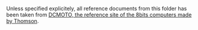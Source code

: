 Unless specified explicitely, all reference documents from this folder has been taken from [DCMOTO, the reference site of the 8bits computers made by Thomson](http://dcmoto.free.fr/).
